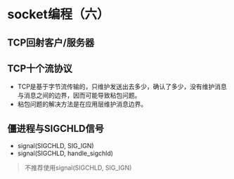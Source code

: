 # socket编程（六）
## TCP回射客户/服务器

## TCP十个流协议
- TCP是基于字节流传输的，只维护发送出去多少，确认了多少，没有维护消息与消息之间的边界，因而可能导致粘包问题。
- 粘包问题的解决方法是在应用层维护消息边界。

## 僵进程与SIGCHLD信号
- signal(SIGCHLD, SIG_IGN)
- signal(SIGCHLD, handle_sigchld)
> 不推荐使用signal(SIGCHLD, SIG_IGN)